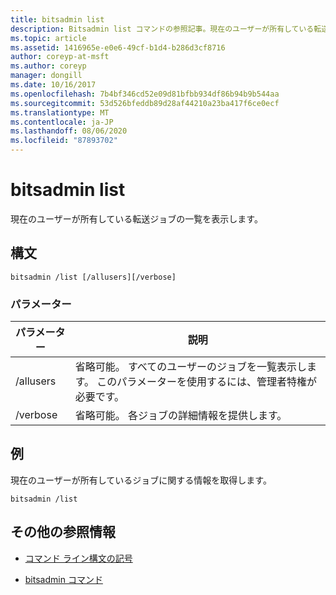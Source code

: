```yaml
---
title: bitsadmin list
description: Bitsadmin list コマンドの参照記事。現在のユーザーが所有している転送ジョブの一覧が表示されます。
ms.topic: article
ms.assetid: 1416965e-e0e6-49cf-b1d4-b286d3cf8716
author: coreyp-at-msft
ms.author: coreyp
manager: dongill
ms.date: 10/16/2017
ms.openlocfilehash: 7b4bf346cd52e09d81bfbb934df86b94b9b544aa
ms.sourcegitcommit: 53d526bfeddb89d28af44210a23ba417f6ce0ecf
ms.translationtype: MT
ms.contentlocale: ja-JP
ms.lasthandoff: 08/06/2020
ms.locfileid: "87893702"
---
```

# <a name="bitsadmin-list"></a>bitsadmin list

現在のユーザーが所有している転送ジョブの一覧を表示します。

## <a name="syntax"></a>構文

```
bitsadmin /list [/allusers][/verbose]
```

### <a name="parameters"></a>パラメーター

| パラメーター | 説明 |
| -------------- | -------------- |
| /allusers | 省略可能。 すべてのユーザーのジョブを一覧表示します。 このパラメーターを使用するには、管理者特権が必要です。 |
| /verbose | 省略可能。 各ジョブの詳細情報を提供します。 |

## <a name="examples"></a>例

現在のユーザーが所有しているジョブに関する情報を取得します。

```
bitsadmin /list
```

## <a name="additional-references"></a>その他の参照情報

- [コマンド ライン構文の記号](command-line-syntax-key.md)

- [bitsadmin コマンド](bitsadmin.md)
